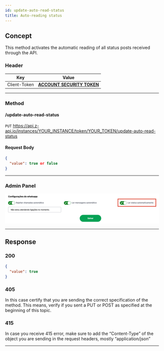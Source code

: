 ```yaml
---
id: update-auto-read-status
title: Auto-reading status
---
```


## Concept

This method activates the automatic reading of all status posts received through the API.

### Header

|      Key       |            Value            |
| :------------: |     :-----------------:     |
|  Client-Token  | **[ACCOUNT SECURITY TOKEN](../security/client-token)** |

---

### Method

#### /update-auto-read-status

`PUT` https://api.z-api.io/instances/YOUR_INSTANCE/token/YOUR_TOKEN/update-auto-read-status

#### Request Body

```json
{
  "value": true or false
}
```

---

### Admin Panel

![img](../../../../../img/auto-read-status.jpeg)

---

## Response

### 200

```json
{
  "value": true
}
```

### 405

In this case certify that you are sending the correct specification of the method. This means, verify if you sent a PUT or POST as specified at the beginning of this topic.

### 415

In case you receive 415 error, make sure to add the “Content-Type” of the object you are sending in the request headers, mostly “application/json”

---